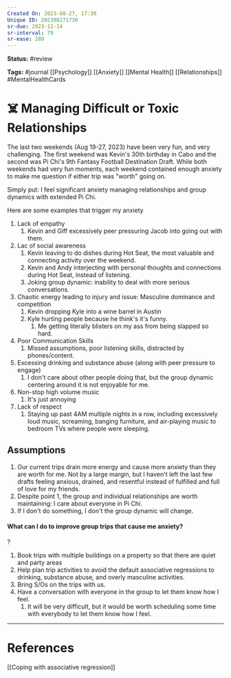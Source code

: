```yaml
---
Created On: 2023-08-27, 17:30
Unique ID: 202308271730
sr-due: 2023-12-14
sr-interval: 79
sr-ease: 289
---
```

**Status:** #review 

**Tags:** #journal [[Psychology]] [[Anxiety]] [[Mental Health]] [[Relationships]] #MentalHealthCards

# ☠️ Managing Difficult or Toxic Relationships

The last two weekends (Aug 19-27, 2023) have been very fun, and very challenging. The first weekend was Kevin's 30th birthday in Cabo and the second was Pi Chi's 9th Fantasy Football Destination Draft. While both weekends had very fun moments, each weekend contained enough anxiety to make me question if either trip was "worth" going on. 

Simply put: I feel significant anxiety managing relationships and group dynamics with extended Pi Chi.

Here are some examples that trigger my anxiety

1. Lack of empathy
	1. Kevin and Giff excessively peer pressuring Jacob into going out with them.
2. Lac of social awareness
	1. Kevin leaving to do dishes during Hot Seat, the most valuable and connecting activity over the weekend.
	2. Kevin and Andy interjecting with personal thoughts and connections during Hot Seat, instead of listening. 
	3. Joking group dynamic: inability to deal with more serious conversations. 
3. Chaotic energy leading to injury and issue: Masculine dominance and competition
	1. Kevin dropping Kyle into a wine barrel in Austin
	2. Kyle hurting people because he think's it's funny.
		1. Me getting literally blisters on my ass from being slapped so hard.
4. Poor Communication Skills
	1. Missed assumptions, poor listening skills, distracted by phones/content.
5. Excessing drinking and substance abuse (along with peer pressure to engage)
	1. I don't care about other people doing that, but the group dynamic centering around it is not enjoyable for me.
6. Non-stop high volume music
	1. It's just annoying
7. Lack of respect
	1. Staying up past 4AM multiple nights in a row, including excessively loud music, screaming, banging furniture, and air-playing music to bedroom TVs where people were sleeping. 

## Assumptions

1. Our current trips drain more energy and cause more anxiety than they are worth for me. Not by a large margin, but I haven't left the last few drafts feeling anxious, drained, and resentful instead of fulfilled and full of love for my friends.
2. Despite point 1, the group and individual relationships are worth maintaining: I care about everyone in Pi Chi.
3. If I don't do something, I don't the group dynamic will change. 

#### What can I do to improve group trips that cause me anxiety?
?
1. Book trips with multiple buildings on a property so that there are quiet and party areas
2. Help plan trip activities to avoid the default associative regressions to drinking, substance abuse, and overly masculine activities. 
3. Bring S/Os on the trips with us.
4. Have a conversation with everyone in the group to let them know how I feel. 
	1. It will be very difficult, but it would be worth scheduling some time with everybody to let them know how I feel. 
<!--SR:!2024-10-01,235,230-->






---
# References

[[Coping with associative regression]]